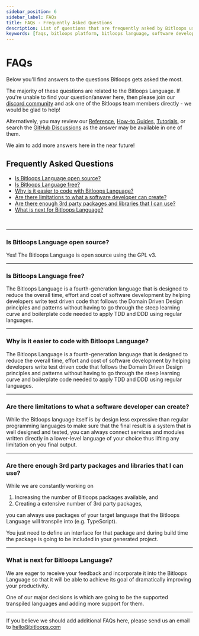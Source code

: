 ```yaml
---
sidebar_position: 6
sidebar_label: FAQs
title: FAQs - Frequently Asked Questions 
description: List of questions that are frequently asked by Bitloops users. Answers about the Bitloops Platform, Bitloops Language, User Accounts and software develompent in general 
keywords: [faqs, bitloops platform, bitloops language, software development, clean architecture, bdd, tdd, ddd, clean code, software design patterns]
---
```


# FAQs

Below you'll find answers to the questions Bitloops gets asked the most. 

The majority of these questions are related to the Bitloops Language. If you're unable to find your question/answer here, then please join our [discord community](https://discord.gg/vj8EdZx8gK) and ask one of the Bitloops team members directly - we would be glad to help! 

Alternatively, you may review our [Reference](https://github.com/bitloops/bitloops-language/discussions), [How-to Guides](https://github.com/bitloops/bitloops-language/discussions), [Tutorials](https://github.com/bitloops/bitloops-language/discussions), or search the [GitHub Discussions](https://github.com/bitloops/bitloops-language/discussions) as the answer may be available in one of them. 

We aim to add more answers here in the near future!


## Frequently Asked Questions

- [Is Bitloops Language open source?](#is-bitloops-language-open-source)
- [Is Bitloops Language free?](#is-bitloops-language-free)
- [Why is it easier to code with Bitloops Language?](#why-is-it-easier-to-code-with-bitloops-language)
- [Are there limitations to what a software developer can create?](#are-there-limitations-to-what-a-software-developer-can-create)
- [Are there enough 3rd party packages and libraries that I can use?](#are-there-enough-3rd-party-packages-and-libraries-that-i-can-use)
- [What is next for Bitloops Language?](#what-is-next-for-bitloops-language)


&nbsp; 
&nbsp; 
___

### Is Bitloops Language open source?

Yes! The Bitloops Language is open source using the GPL v3.

___

### Is Bitloops Language free?

The Bitloops Language is a fourth-generation language that is designed to reduce the overall time, effort and cost of software development by helping developers write test driven code that follows the Domain Driven Design principles and patterns without having to go through the steep learning curve and boilerplate code needed to apply TDD and DDD using regular languages.

___

### Why is it easier to code with Bitloops Language?

The Bitloops Language is a fourth-generation language that is designed to reduce the overall time, effort and cost of software development by helping developers write test driven code that follows the Domain Driven Design principles and patterns without having to go through the steep learning curve and boilerplate code needed to apply TDD and DDD using regular languages.

___

### Are there limitations to what a software developer can create?

While the Bitloops language itself is by design less expressive than regular programming languages to make sure that the final result is a system that is well designed and tested, you can always connect services and modules written directly in a lower-level language of your choice thus lifting any limitation on you final output.

___

### Are there enough 3rd party packages and libraries that I can use?

While we are constantly working on

1. Increasing the number of Bitloops packages available, and
2. Creating a extensive number of 3rd party packages,

you can always use packages of your target language that the Bitloops Language will transpile into (e.g. TypeScript).

You just need to define an interface for that package and during build time the package is going to be included in your generated project.

___

### What is next for Bitloops Language?

We are eager to receive your feedback and incorporate it into the Bitloops Language so that it will be able to achieve its goal of dramatically improving your productivity.

One of our major decisions is which are going to be the supported transpiled languages and adding more support for them.

___
If you believe we should add additional FAQs here, please send us an email to [hello@bitloops.com](mailto:hello@bitloops.com)